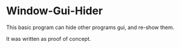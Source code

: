# Window-Gui-Hider

This basic program can hide other programs gui, and re-show them.

It was written as proof of concept.
